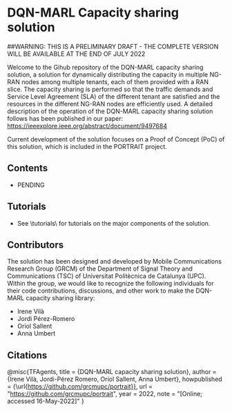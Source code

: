 # DQN-MARL Capacity sharing solution

##WARNING: THIS IS A PRELIMINARY DRAFT - THE COMPLETE VERSION WILL BE AVAILABLE AT THE END OF JULY 2022

Welcome to the Gihub repository of the DQN-MARL capacity sharing solution, a solution for dynamically distributing the capacity in multiple NG-RAN nodes among multiple tenants, each of them provided with a RAN slice. The capacity sharing is performed so that the traffic demands and Service Level Agreement (SLA) of the different tenant are satisfied and the resources in the different NG-RAN nodes are efficiently used. A detailed description of the operation of the DQN-MARL capacity sharing solution follows has been published in our paper: https://ieeexplore.ieee.org/abstract/document/9497684

Current development of the solution focuses on a Proof of Concept (PoC) of this solution, which is included in the PORTRAIT project. 

## Contents

- PENDING

## Tutorials
- See \tutorials\ for tutorials on the major components of the solution. 

## Contributors
The solution has been designed and developed by Mobile Communications Research Group (GRCM) of the Department of Signal Theory and Communications (TSC) of Universitat Politècnica de Catalunya (UPC). Within the group, we would like to recognize the following individuals for their code contributions, discussions, and other work to make the DQN-MARL capacity sharing library:
- Irene Vilà
- Jordi Pérez-Romero
- Oriol Sallent
- Anna Umbert

## Citations

@misc{TFAgents,
  title = {DQN-MARL capacity sharing solution},
  author = {Irene Vilà, Jordi-Pérez Romero, Oriol Sallent, Anna Umbert},
  howpublished = {\url{https://github.com/grcmupc/portrait}},
  url = "https://github.com/grcmupc/portrait",
  year = 2022,
  note = "[Online; accessed 16-May-2022]"
}
